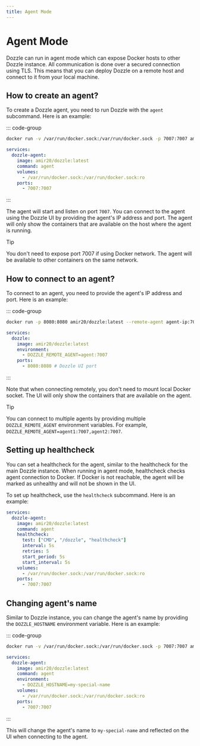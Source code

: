 ```yaml
---
title: Agent Mode
---
```


# Agent Mode <Badge type="tip" text="Beta" />

Dozzle can run in agent mode which can expose Docker hosts to other Dozzle instance. All communication is done over a secured connection using TLS. This means that you can deploy Dozzle on a remote host and connect to it from your local machine.

## How to create an agent?

To create a Dozzle agent, you need to run Dozzle with the `agent` subcommand. Here is an example:

::: code-group

```sh
docker run -v /var/run/docker.sock:/var/run/docker.sock -p 7007:7007 amir20/dozzle:agent agent
```

```yaml [docker-compose.yml]
services:
  dozzle-agent:
    image: amir20/dozzle:latest
    command: agent
    volumes:
      - /var/run/docker.sock:/var/run/docker.sock:ro
    ports:
      - 7007:7007
```

:::

The agent will start and listen on port `7007`. You can connect to the agent using the Dozzle UI by providing the agent's IP address and port. The agent will only show the containers that are available on the host where the agent is running.

> [!TIP]
> You don't need to expose port 7007 if using Docker network. The agent will be available to other containers on the same network.

## How to connect to an agent?

To connect to an agent, you need to provide the agent's IP address and port. Here is an example:

::: code-group

```sh
docker run -p 8080:8080 amir20/dozzle:latest --remote-agent agent-ip:7007
```

```yaml [docker-compose.yml]
services:
  dozzle:
    image: amir20/dozzle:latest
    environment:
      - DOZZLE_REMOTE_AGENT=agent:7007
    ports:
      - 8080:8080 # Dozzle UI port
```

:::

Note that when connecting remotely, you don't need to mount local Docker socket. The UI will only show the containers that are available on the agent.

> [!TIP]
> You can connect to multiple agents by providing multiple `DOZZLE_REMOTE_AGENT` environment variables. For example, `DOZZLE_REMOTE_AGENT=agent1:7007,agent2:7007`.

## Setting up healthcheck

You can set a healthcheck for the agent, similar to the healthcheck for the main Dozzle instance. When running in agent mode, healthcheck checks agent connection to Docker. If Docker is not reachable, the agent will be marked as unhealthy and will not be shown in the UI.

To set up healthcheck, use the `healthcheck` subcommand. Here is an example:

```yml
services:
  dozzle-agent:
    image: amir20/dozzle:latest
    command: agent
    healthcheck:
      test: ["CMD", "/dozzle", "healthcheck"]
      interval: 5s
      retries: 5
      start_period: 5s
      start_interval: 5s
    volumes:
      - /var/run/docker.sock:/var/run/docker.sock:ro
    ports:
      - 7007:7007
```

## Changing agent's name

Similar to Dozzle instance, you can change the agent's name by providing the `DOZZLE_HOSTNAME` environment variable. Here is an example:

::: code-group

```sh
docker run -v /var/run/docker.sock:/var/run/docker.sock -p 7007:7007 amir20/dozzle:agent agent --hostname my-special-name
```

```yaml [docker-compose.yml]
services:
  dozzle-agent:
    image: amir20/dozzle:latest
    command: agent
    environment:
      - DOZZLE_HOSTNAME=my-special-name
    volumes:
      - /var/run/docker.sock:/var/run/docker.sock:ro
    ports:
      - 7007:7007
```

:::

This will change the agent's name to `my-special-name` and reflected on the UI when connecting to the agent.
